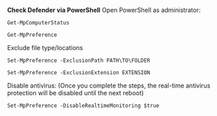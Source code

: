 **Check Defender via PowerShell**
Open PowerShell as administrator:
```
Get-MpComputerStatus

Get-MpPreference

```
Exclude file type/locations

```
Set-MpPreference -ExclusionPath PATH\TO\FOLDER

Set-MpPreference -ExclusionExtension EXTENSION
```
Disable antivirus:
(Once you complete the steps, the real-time antivirus protection will be disabled until the next reboot)
```
Set-MpPreference -DisableRealtimeMonitoring $true

```
